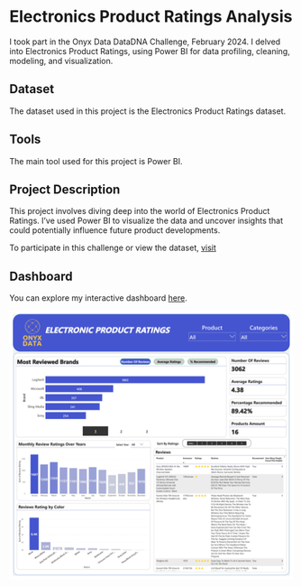 # Electronics Product Ratings Analysis

I took part in the Onyx Data DataDNA Challenge, February 2024. I delved into Electronics Product Ratings, using Power BI for data profiling, cleaning, modeling, and visualization.

## Dataset

The dataset used in this project is the Electronics Product Ratings dataset.

## Tools

The main tool used for this project is Power BI.

## Project Description

This project involves diving deep into the world of Electronics Product Ratings. I’ve used Power BI to visualize the data and uncover insights that could potentially influence future product developments.

To participate in this challenge or view the dataset, [visit](https://www.linkedin.com/posts/onyxdata_onyx-data-datadna-challenge-february-2024-activity-7158730743907536896-Jj-W?utm_source=share&utm_medium=member_desktop)

## Dashboard

You can explore my interactive dashboard [here](https://app.powerbi.com/view?r=eyJrIjoiOTk5MjcxMzItYjg4Zi00MTgzLWI2OTctOWE4NTkxYjliOThmIiwidCI6IjUxN2QzNTAyLTI5MDEtNGRlMi1hODdiLTk1YzUwN2E5YTA4OCJ9).

![](electronic-product-ratings.jpg)

